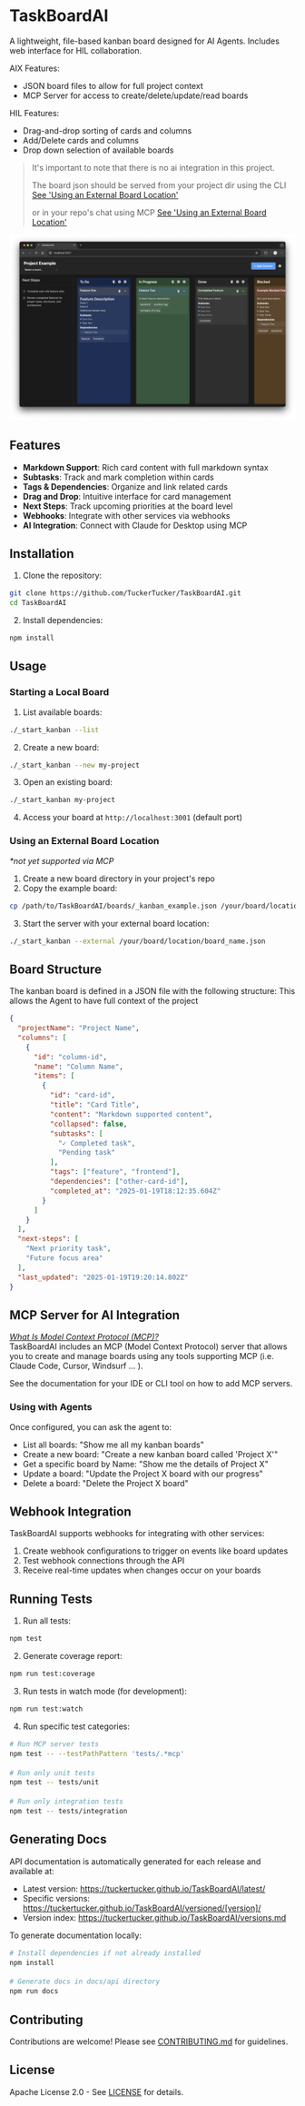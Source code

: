 # TaskBoardAI

A lightweight, file-based kanban board designed for AI Agents. 
Includes web interface for HIL collaboration. 

AIX Features: 
- JSON board files to allow for full project context
- MCP Server for access to create/delete/update/read boards

HIL Features: 
- Drag-and-drop sorting of cards and columns
- Add/Delete cards and columns
- Drop down selection of available boards


> It's important to note that there is no ai integration in this project. 
> 
> The board json should be served from your project dir using the CLI
> [See 'Using an External Board Location'](#using-an-external-board-location)
>
> or in your repo's chat using MCP 
> [See 'Using an External Board Location'](#using-an-external-board-location)


![TaskBoardAI Screenshot](docs/images/taskboardai.png)

## Features

- **Markdown Support**: Rich card content with full markdown syntax
- **Subtasks**: Track and mark completion within cards
- **Tags & Dependencies**: Organize and link related cards
- **Drag and Drop**: Intuitive interface for card management
- **Next Steps**: Track upcoming priorities at the board level
- **Webhooks**: Integrate with other services via webhooks
- **AI Integration**: Connect with Claude for Desktop using MCP

## Installation

1. Clone the repository:
```bash
git clone https://github.com/TuckerTucker/TaskBoardAI.git
cd TaskBoardAI
```

2. Install dependencies:
```bash
npm install
```

## Usage

### Starting a Local Board

1. List available boards:
```bash
./_start_kanban --list
```

2. Create a new board:
```bash
./_start_kanban --new my-project
```

3. Open an existing board:
```bash
./_start_kanban my-project
```

4. Access your board at `http://localhost:3001` (default port)

### Using an External Board Location
_*not yet supported via MCP_

1. Create a new board directory in your project's repo
2. Copy the example board:
```bash
cp /path/to/TaskBoardAI/boards/_kanban_example.json /your/board/location/board_name.json
```

3. Start the server with your external board location:
```bash
./_start_kanban --external /your/board/location/board_name.json
```

## Board Structure

The kanban board is defined in a JSON file with the following structure:
This allows the Agent to have full context of the project

```json
{
  "projectName": "Project Name",
  "columns": [
    {
      "id": "column-id",
      "name": "Column Name",
      "items": [
        {
          "id": "card-id",
          "title": "Card Title",
          "content": "Markdown supported content",
          "collapsed": false,
          "subtasks": [
            "✓ Completed task",
            "Pending task"
          ],
          "tags": ["feature", "frontend"],
          "dependencies": ["other-card-id"],
          "completed_at": "2025-01-19T18:12:35.604Z"
        }
      ]
    }
  ],
  "next-steps": [
    "Next priority task",
    "Future focus area"
  ],
  "last_updated": "2025-01-19T19:20:14.802Z"
}
```

## MCP Server for AI Integration
_[What Is Model Context Protocol (MCP)?](https://modelcontextprotocol.io)_ </br>
TaskBoardAI includes an MCP (Model Context Protocol) server that allows you to create and manage boards using any tools supporting MCP (i.e. Claude Code, Cursor, Windsurf ... ). 

See the documentation for your IDE or CLI tool on how to add MCP servers. 

### Using with Agents

Once configured, you can ask the agent to:
- List all boards: "Show me all my kanban boards"
- Create a new board: "Create a new kanban board called 'Project X'"
- Get a specific board by Name: "Show me the details of Project X"
- Update a board: "Update the Project X board with our progress"
- Delete a board: "Delete the Project X board"

## Webhook Integration

TaskBoardAI supports webhooks for integrating with other services:

1. Create webhook configurations to trigger on events like board updates
2. Test webhook connections through the API
3. Receive real-time updates when changes occur on your boards

## Running Tests

1. Run all tests:
```bash
npm test
```

2. Generate coverage report:
```bash
npm run test:coverage
```

3. Run tests in watch mode (for development):
```bash
npm run test:watch
```

4. Run specific test categories:
```bash
# Run MCP server tests
npm test -- --testPathPattern 'tests/.*mcp'

# Run only unit tests
npm test -- tests/unit

# Run only integration tests
npm test -- tests/integration
```

## Generating Docs

API documentation is automatically generated for each release and available at:
- Latest version: https://tuckertucker.github.io/TaskBoardAI/latest/
- Specific versions: https://tuckertucker.github.io/TaskBoardAI/versioned/[version]/
- Version index: https://tuckertucker.github.io/TaskBoardAI/versions.md

To generate documentation locally:
```bash
# Install dependencies if not already installed
npm install

# Generate docs in docs/api directory
npm run docs
```


## Contributing

Contributions are welcome! Please see [CONTRIBUTING.md](CONTRIBUTING.md) for guidelines.

## License

Apache License 2.0 - See [LICENSE](LICENSE) for details.